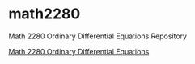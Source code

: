 # math2280
Math 2280 Ordinary Differential Equations Repository

[Math 2280 Ordinary Differential Equations](../math2280_toc)
